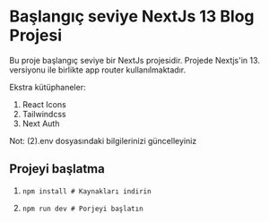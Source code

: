 # Başlangıç seviye NextJs 13 Blog Projesi

Bu proje başlangıç seviye bir NextJs projesidir. Projede Nextjs'in 13. versiyonu ile birlikte app router kullanılmaktadır. 

Ekstra kütüphaneler: 
1. React Icons
2. Tailwindcss
3. Next Auth


Not: (2).env dosyasındaki bilgilerinizi güncelleyiniz

## Projeyi başlatma

1. ``npm install # Kaynakları indirin``

2. ``npm run dev # Porjeyi başlatın`` 

